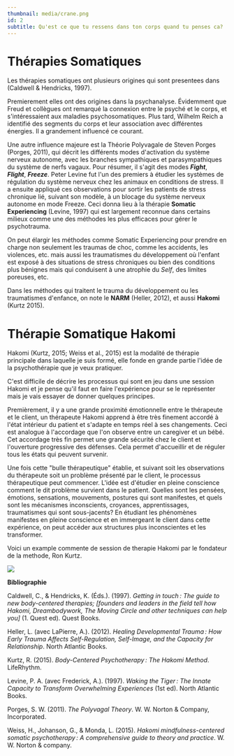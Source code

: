 ```yaml
---
thumbnail: media/crane.png
id: 2
subtitle: Qu'est ce que tu ressens dans ton corps quand tu penses ca?
---
```

# Thérapies Somatiques
Les thérapies somatiques ont plusieurs origines qui sont presentees dans (Caldwell & Hendricks, 1997).

Premierement elles ont des origines dans la psychanalyse. Évidemment que Freud et collègues ont remarqué la connexion entre le psyché et le corps, et s'intéressaient aux maladies psychosomatiques. Plus tard, Wilhelm Reich a identifié des segments du corps et leur association avec différentes énergies. Il a grandement influencé ce courant.

Une autre influence majeure est la Théorie Polyvagale de Steven Porges (Porges, 2011), qui décrit les différents modes d'activation du système nerveux autonome, avec les branches sympathiques et parasympathiques du système de nerfs vagaux.
Pour résumer, il s'agit des modes ***Fight***, ***Flight***, ***Freeze***.
Peter Levine fut l'un des premiers à étudier les systèmes de régulation du système nerveux chez les animaux en conditions de stress. Il a ensuite appliqué ces observations pour sortir les patients de stress chronique lié, suivant son modèle, à un blocage du système nerveux autonome en mode Freeze. Ceci donna lieu à la thérapie **Somatic Experiencing** (Levine, 1997) qui est largement reconnue dans certains milieux comme une des méthodes les plus efficaces pour gérer le psychotrauma.

On peut élargir les méthodes comme Somatic Experiencing pour prendre en charge non seulement les traumas de choc, comme les accidents, les violences, etc. mais aussi les traumatismes du développement où l'enfant est exposé à des situations de stress chroniques ou bien des conditions plus bénignes mais qui conduisent à une atrophie du *Self*, des limites poreuses, etc.

Dans les méthodes qui traitent le trauma du développement ou les traumatismes d'enfance, on note le **NARM** (Heller, 2012), et aussi **Hakomi** (Kurtz 2015).
# Thérapie Somatique Hakomi
Hakomi (Kurtz, 2015; Weiss et al., 2015) est la modalité de thérapie principale dans laquelle je suis formé, elle fonde en grande partie l'idée de la psychothérapie que je veux pratiquer.

C'est difficile de décrire les processus qui sont en jeu dans une session Hakomi et je pense qu'il faut en faire l'expérience pour se le représenter mais je vais essayer de donner quelques principes.

Premièrement, il y a une grande proximité émotionnelle entre le thérapeute et le client, un thérapeute Hakomi apprend à être très finement accordé à l'état intérieur du patient et s'adapte en temps réel à ses changements. Ceci est analogue à l'accordage que l'on observe entre un caregiver et un bébé. Cet accordage très fin permet une grande sécurité chez le client et l'ouverture progressive des défenses. Cela permet d'accueillir et de réguler tous les états qui peuvent survenir.

Une fois cette "bulle thérapeutique" établie, et suivant soit les observations du thérapeute soit un problème présenté par le client, le processus thérapeutique peut commencer. L'idée est d'étudier en pleine conscience comment le dit problème survient dans le patient. Quelles sont les pensées, émotions, sensations, mouvements, postures qui sont manifestes, et quels sont les mécanismes inconscients, croyances, apprentissages, traumatismes qui sont sous-jacents?
En étudiant les phénomènes manifestes en pleine conscience et en immergeant le client dans cette expérience, on peut accéder aux structures plus inconscientes et les transformer.

Voici un example commente de session de therapie Hakomi par le fondateur de la methode, Ron Kurtz.

![](https://www.youtube.com/watch?v=Sm6ayJTG-tM)

**Bibliographie**

Caldwell, C., & Hendricks, K. (Éds.). (1997). *Getting in touch : The guide to new body-centered therapies; \[founders and leaders in the field tell how Hakomi, Dreambodywork, The Moving Circle and other techniques can help you\]* (1. Quest ed). Quest Books.

Heller, L. (avec LaPierre, A.). (2012). *Healing Developmental Trauma : How Early Trauma Affects Self-Regulation, Self-Image, and the Capacity for Relationship*. North Atlantic Books.

Kurtz, R. (2015). *Body-Centered Psychotherapy : The Hakomi Method*. LifeRhythm.

Levine, P. A. (avec Frederick, A.). (1997). *Waking the Tiger : The Innate Capacity to Transform Overwhelming Experiences* (1st ed). North Atlantic Books.

Porges, S. W. (2011). *The Polyvagal Theory*. W. W. Norton & Company, Incorporated.

Weiss, H., Johanson, G., & Monda, L. (2015). *Hakomi mindfulness-centered somatic psychotherapy : A comprehensive guide to theory and practice*. W. W. Norton & company.